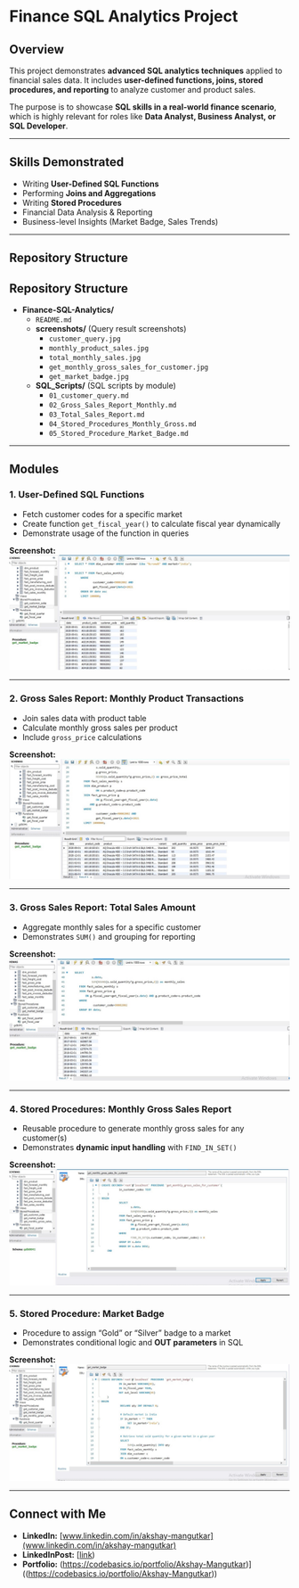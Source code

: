 # Finance SQL Analytics Project

## Overview
This project demonstrates **advanced SQL analytics techniques** applied to financial sales data. It includes **user-defined functions, joins, stored procedures, and reporting** to analyze customer and product sales.  

The purpose is to showcase **SQL skills in a real-world finance scenario**, which is highly relevant for roles like **Data Analyst, Business Analyst, or SQL Developer**.

---

## Skills Demonstrated
- Writing **User-Defined SQL Functions**
- Performing **Joins and Aggregations**
- Writing **Stored Procedures**
- Financial Data Analysis & Reporting
- Business-level Insights (Market Badge, Sales Trends)

---

## Repository Structure

## Repository Structure

- **Finance-SQL-Analytics/**
  - `README.md`
  - **screenshots/** (Query result screenshots)
    - `customer_query.jpg`
    - `monthly_product_sales.jpg`
    - `total_monthly_sales.jpg`
    - `get_monthly_gross_sales_for_customer.jpg`
    - `get_market_badge.jpg`
  - **SQL_Scripts/** (SQL scripts by module)
    - `01_customer_query.md`
    - `02_Gross_Sales_Report_Monthly.md`
    - `03_Total_Sales_Report.md`
    - `04_Stored_Procedures_Monthly_Gross.md`
    - `05_Stored_Procedure_Market_Badge.md`
  



---

## Modules

### 1. User-Defined SQL Functions
- Fetch customer codes for a specific market
- Create function `get_fiscal_year()` to calculate fiscal year dynamically
- Demonstrate usage of the function in queries  

**Screenshot:**  
![Customer Query](screenshots/customer_query.jpg)

---

### 2. Gross Sales Report: Monthly Product Transactions
- Join sales data with product table
- Calculate monthly gross sales per product
- Include `gross_price` calculations  

**Screenshot:**  
![Monthly Product Sales](screenshots/monthly_product_sales.jpg
)

---

### 3. Gross Sales Report: Total Sales Amount
- Aggregate monthly sales for a specific customer
- Demonstrates `SUM()` and grouping for reporting  

**Screenshot:**  
![Total Sales Amount](screenshots/total_monthly_sales.jpg)

---

### 4. Stored Procedures: Monthly Gross Sales Report
- Reusable procedure to generate monthly gross sales for any customer(s)
- Demonstrates **dynamic input handling** with `FIND_IN_SET()`  

**Screenshot:**  
![Stored Procedure Demo](screenshots/get_monthly_gross_sales_for_customer.jpg
)

---

### 5. Stored Procedure: Market Badge
- Procedure to assign “Gold” or “Silver” badge to a market
- Demonstrates conditional logic and **OUT parameters** in SQL  

**Screenshot:**  
![Market Badge Demo](screenshots/get_market_badge.jpg)

---

## Connect with Me

- **LinkedIn:** [www.linkedin.com/in/akshay-mangutkar](www.linkedin.com/in/akshay-mangutkar)
- **LinkedInPost:** [[link](https://www.linkedin.com/feed/update/urn:li:activity:7370755952872132608/))
- **Portfolio:** (https://codebasics.io/portfolio/Akshay-Mangutkar)]((https://codebasics.io/portfolio/Akshay-Mangutkar))


